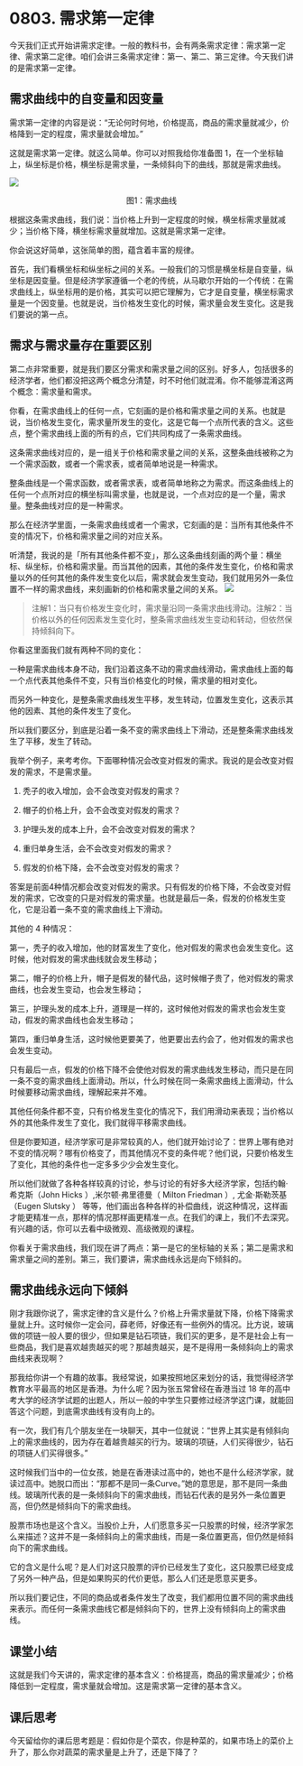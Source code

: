 # 0803. 需求第一定律
今天我们正式开始讲需求定律。一般的教科书，会有两条需求定律：需求第一定律、需求第二定律。咱们会讲三条需求定律：第一、第二、第三定律。今天我们讲的是需求第一定律。
## 需求曲线中的自变量和因变量
需求第一定律的内容是说：“无论何时何地，价格提高，商品的需求量就减少，价格降到一定的程度，需求量就会增加。”

这就是需求第一定律。就这么简单。你可以对照我给你准备图 1，在一个坐标轴上，纵坐标是价格，横坐标是需求量，一条倾斜向下的曲线，那就是需求曲线。

![](https://raw.githubusercontent.com/dalong0514/selfstudy/master/图片链接库/薛兆丰/需求曲线1.jpg)

<center>图1：需求曲线</center>

根据这条需求曲线，我们说：当价格上升到一定程度的时候，横坐标需求量就减少；当价格下降，横坐标需求量就增加。这就是需求第一定律。

你会说这好简单，这张简单的图，蕴含着丰富的规律。

首先，我们看横坐标和纵坐标之间的关系。一般我们的习惯是横坐标是自变量，纵坐标是因变量。但是经济学家遵循一个老的传统，从马歇尔开始的一个传统：在需求曲线上，纵坐标用的是价格，其实可以把它理解为，它才是自变量，横坐标需求量是一个因变量。也就是说，当价格发生变化的时候，需求量会发生变化。这是我们要说的第一点。

## 需求与需求量存在重要区别
第二点非常重要，就是我们要区分需求和需求量之间的区别。好多人，包括很多的经济学者，他们都没把这两个概念分清楚，时不时他们就混淆。你不能够混淆这两个概念：需求量和需求。

你看，在需求曲线上的任何一点，它刻画的是价格和需求量之间的关系。也就是说，当价格发生变化，需求量所发生的变化，这是它每一个点所代表的含义。这些点，整个需求曲线上面的所有的点，它们共同构成了一条需求曲线。

这条需求曲线对应的，是一组关于价格和需求量之间的关系，这整条曲线被称之为一个需求函数，或者一个需求表，或者简单地说是一种需求。

整条曲线是一个需求函数，或者需求表，或者简单地称之为需求。而这条曲线上的任何一个点所对应的横坐标叫需求量，也就是说，一个点对应的是一个量，需求量。整条曲线对应的是一种需求。

那么在经济学里面，一条需求曲线或者一个需求，它刻画的是：当所有其他条件不变的情况下，价格和需求量之间的对应关系。

听清楚，我说的是「所有其他条件都不变」，那么这条曲线刻画的两个量：横坐标、纵坐标，价格和需求量。而当其他的因素，其他的条件发生变化，价格和需求量以外的任何其他的条件发生变化以后，需求就会发生变动，我们就用另外一条位置不一样的需求曲线，来刻画新的价格和需求量之间的关系。
![](https://raw.githubusercontent.com/dalong0514/selfstudy/master/图片链接库/薛兆丰/需求曲线2.jpg)
> 注解1：当只有价格发生变化时，需求量沿同一条需求曲线滑动。注解2：当价格以外的任何因素发生变化时，整条需求曲线发生变动和转动，但依然保持倾斜向下。

你看这里面我们就有两种不同的变化：

一种是需求曲线本身不动，我们沿着这条不动的需求曲线滑动，需求曲线上面的每一个点代表其他条件不变，只有当价格变化的时候，需求量的相对变化。

而另外一种变化，是整条需求曲线发生平移，发生转动，位置发生变化，这表示其他的因素、其他的条件发生了变化。

所以我们要区分，到底是沿着一条不变的需求曲线上下滑动，还是整条需求曲线发生了平移，发生了转动。

我举个例子，来考考你。下面哪种情况会改变对假发的需求。我说的是会改变对假发的需求，不是需求量。

1. 秃子的收入增加，会不会改变对假发的需求？

2. 帽子的价格上升，会不会改变对假发的需求？

3. 护理头发的成本上升，会不会改变对假发的需求？

4. 重归单身生活，会不会改变对假发的需求？

5. 假发的价格下降，会不会改变对假发的需求？

答案是前面4种情况都会改变对假发的需求。只有假发的价格下降，不会改变对假发的需求，它改变的只是对假发的需求量。也就是最后一条，假发的价格发生变化，它是沿着一条不变的需求曲线上下滑动。

其他的 4 种情况：

第一，秃子的收入增加，他的财富发生了变化，他对假发的需求也会发生变化。这时候，他对假发的需求曲线就会发生移动；

第二，帽子的价格上升，帽子是假发的替代品，这时候帽子贵了，他对假发的需求曲线，也会发生变动，也会发生移动；

第三，护理头发的成本上升，道理是一样的，这时候他对假发的需求也会发生变动，假发的需求曲线也会发生移动；

第四，重归单身生活，这时候他更要美了，他更要出去约会了，他对假发的需求也会发生变动。

只有最后一点，假发的价格下降不会使他对假发的需求曲线发生移动，而只是在同一条不变的需求曲线上面滑动。所以，什么时候在同一条需求曲线上面滑动，什么时候要移动需求曲线，理解起来并不难。

其他任何条件都不变，只有价格发生变化的情况下，我们用滑动来表现；当价格以外的其他条件发生了变化，我们就得平移需求曲线。

但是你要知道，经济学家可是非常较真的人，他们就开始讨论了：世界上哪有绝对不变的情况啊？哪有价格变了，而其他情况不变的条件呢？他们说，只要价格发生了变化，其他的条件也一定多多少少会发生变化。

所以他们就做了各种各样较真的讨论，参与讨论的有好多大经济学家，包括约翰·希克斯（John Hicks ）,米尔顿·弗里德曼（ Milton Friedman ）, 尤金·斯勒茨基（Eugen Slutsky ） 等等，他们画出各种各样的补偿曲线，说这种情况，这样画才能更精准一点，那样的情况那样画更精准一点。在我们的课上，我们不去深究。有兴趣的话，你可以去看中级微观、高级微观的课程。

你看关于需求曲线，我们现在讲了两点：第一是它的坐标轴的关系；第二是需求和需求量之间的差别。第三，我们要讲，需求曲线永远是向下倾斜的。
## 需求曲线永远向下倾斜
刚才我跟你说了，需求定律的含义是什么？价格上升需求量就下降，价格下降需求量就上升。这时候你一定会问，薛老师，好像还有一些例外的情况。比方说，玻璃做的项链一般人要的很少，但如果是钻石项链，我们买的更多，是不是社会上有一些商品，我们是喜欢越贵越买的呢？那越贵越买，是不是得用一条倾斜向上的需求曲线来表现啊？

那我给你讲一个有趣的故事。我经常说，如果按照地区来划分的话，我觉得经济学教育水平最高的地区是香港。为什么呢？因为张五常曾经在香港当过 18 年的高中考大学的经济学试题的出题人，所以一般的中学生只要修过经济学这门课，就能回答这个问题，到底需求曲线有没有向上的。

有一次，我们有几个朋友坐在一块聊天，其中一位就说：“世界上其实是有倾斜向上的需求曲线的，因为存在着越贵越买的行为。玻璃的项链，人们买得很少，钻石的项链人们买得很多。”

这时候我们当中的一位女孩，她是在香港读过高中的，她也不是什么经济学家，就读过高中。她脱口而出：“那都不是同一条Curve。”她的意思是，那不是同一条曲线。玻璃所代表的是一条倾斜向下的需求曲线，而钻石代表的是另外一条位置更高，但仍然是倾斜向下的需求曲线。

股票市场也是这个含义。当股价上升，人们愿意多买一只股票的时候，经济学家怎么来描述？这并不是一条倾斜向上的需求曲线，而是一条位置更高，但仍然是倾斜向下的需求曲线。

它的含义是什么呢？是人们对这只股票的评价已经发生了变化，这只股票已经变成了另外一种产品，但是如果购买的代价更低，那么人们还是愿意买更多。

所以我们要记住，不同的商品或者条件发生了改变，我们都用位置不同的需求曲线来表示。而任何一条需求曲线它都是倾斜向下的，世界上没有倾斜向上的需求曲线。
## 课堂小结
这就是我们今天讲的，需求定律的基本含义：价格提高，商品的需求量减少；价格降低到一定程度，需求量就会增加。这是需求第一定律的基本含义。
## 课后思考
今天留给你的课后思考题是：假如你是个菜农，你是种菜的，如果市场上的菜价上升了，那么你对蔬菜的需求量是上升了，还是下降了？